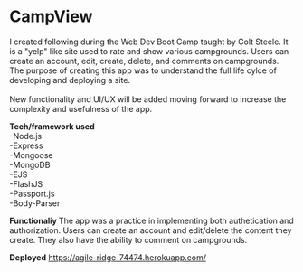 # CampView

I created following during the Web Dev Boot Camp taught by Colt Steele. It is a "yelp" like site used to rate and show various campgrounds. Users can create an account, edit, create, delete, and comments on campgrounds. The purpose of creating this app was to understand the full life cylce of developing and deploying a site. 
<br> 
<br>
New functionality and UI/UX will be added moving forward to increase the complexity and usefulness of the app. 

<strong>Tech/framework used</strong>
<br>
-Node.js
<br>
-Express
<br>
-Mongoose
<br>
-MongoDB
<br>
-EJS
<br>
-FlashJS
<br>
-Passport.js
<br>
-Body-Parser

<strong> Functionaliy </strong>
The app was a practice in implementing both authetication and authorization. Users can create an account and edit/delete the content they create. They also have the ability to comment on campgrounds. 

<strong>Deployed</strong>
https://agile-ridge-74474.herokuapp.com/
